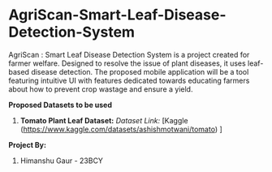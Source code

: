 # AgriScan-Smart-Leaf-Disease-Detection-System
AgriScan : Smart Leaf Disease Detection System is a project created for farmer welfare. Designed to resolve the issue of plant diseases, it uses leaf-based disease detection. The proposed mobile application will be a tool featuring intuitive UI with features dedicated towards educating farmers about how to prevent crop wastage and ensure a yield.

**Proposed Datasets to be used**

1. **Tomato Plant Leaf Dataset:**
   *Dataset Link:* [Kaggle (https://www.kaggle.com/datasets/ashishmotwani/tomato) ]

**Project By:**

1. Himanshu Gaur - 23BCY
